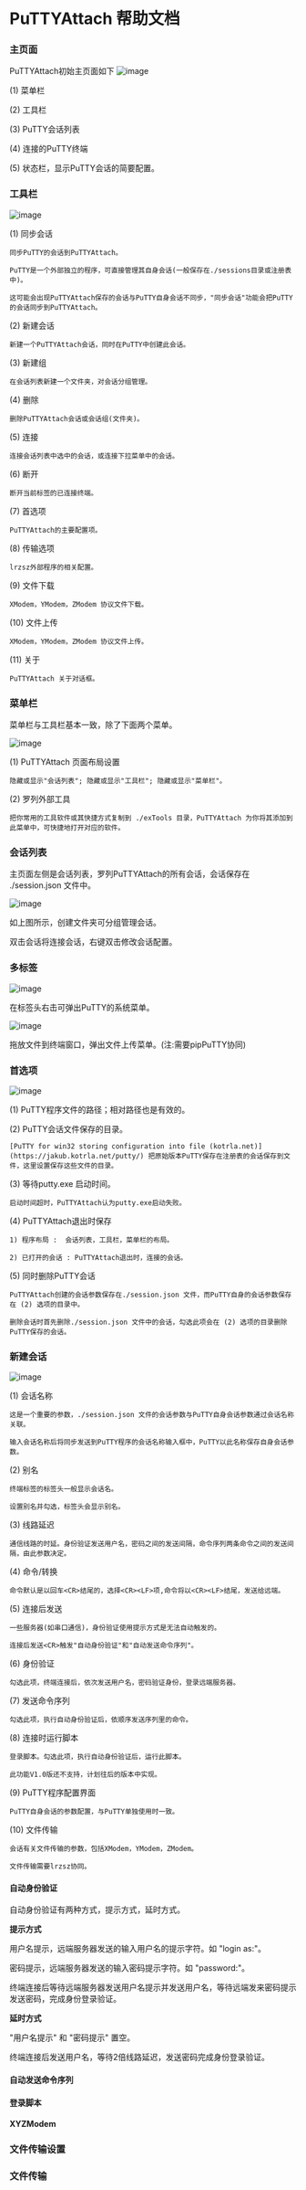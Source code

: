 
# PuTTYAttach 帮助文档

### 主页面

PuTTYAttach初始主页面如下
![image](img/1.png)

(1) 菜单栏

(2) 工具栏

(3) PuTTY会话列表

(4) 连接的PuTTY终端

(5) 状态栏，显示PuTTY会话的简要配置。

### 工具栏

![image](/img/2.png)

(1) 同步会话

    同步PuTTY的会话到PuTTYAttach。

    PuTTY是一个外部独立的程序，可直接管理其自身会话(一般保存在./sessions目录或注册表中)。
    
    这可能会出现PuTTYAttach保存的会话与PuTTY自身会话不同步，"同步会话"功能会把PuTTY的会话同步到PuTTYAttach。

(2) 新建会话

    新建一个PuTTYAttach会话，同时在PuTTY中创建此会话。

(3) 新建组

    在会话列表新建一个文件夹，对会话分组管理。

(4) 删除

    删除PuTTYAttach会话或会话组(文件夹)。

(5) 连接

    连接会话列表中选中的会话，或连接下拉菜单中的会话。

(6) 断开

    断开当前标签的已连接终端。

(7) 首选项

    PuTTYAttach的主要配置项。

(8) 传输选项

    lrzsz外部程序的相关配置。

(9) 文件下载

    XModem，YModem，ZModem 协议文件下载。

(10) 文件上传

    XModem，YModem，ZModem 协议文件上传。

(11) 关于

    PuTTYAttach 关于对话框。

### 菜单栏

菜单栏与工具栏基本一致，除了下面两个菜单。

![image](/img/3.png)

(1) PuTTYAttach 页面布局设置

    隐藏或显示"会话列表"; 隐藏或显示"工具栏"; 隐藏或显示"菜单栏"。

(2) 罗列外部工具

    把你常用的工具软件或其快捷方式复制到 ./exTools 目录，PuTTYAttach 为你将其添加到此菜单中，可快捷地打开对应的软件。

### 会话列表

主页面左侧是会话列表，罗列PuTTYAttach的所有会话，会话保存在 ./session.json 文件中。

![image](/img/4.png)

如上图所示，创建文件夹可分组管理会话。

双击会话将连接会话，右键双击修改会话配置。

### 多标签

![image](/img/5.png)

在标签头右击可弹出PuTTY的系统菜单。

![image](/img/6.png)

拖放文件到终端窗口，弹出文件上传菜单。(注:需要pipPuTTY协同)

### 首选项

![image](/img/7.png)

(1) PuTTY程序文件的路径；相对路径也是有效的。

(2) PuTTY会话文件保存的目录。

    [PuTTY for win32 storing configuration into file (kotrla.net)](https://jakub.kotrla.net/putty/) 把原始版本PuTTY保存在注册表的会话保存到文件，这里设置保存这些文件的目录。

(3) 等待putty.exe 启动时间。

    启动时间超时，PuTTYAttach认为putty.exe启动失败。

(4) PuTTYAttach退出时保存

    1) 程序布局 :  会话列表，工具栏，菜单栏的布局。

    2) 已打开的会话 : PuTTYAttach退出时，连接的会话。

(5) 同时删除PuTTY会话

    PuTTYAttach创建的会话参数保存在./session.json 文件，而PuTTY自身的会话参数保存在 (2) 选项的目录中。

    删除会话时首先删除./session.json 文件中的会话，勾选此项会在 (2) 选项的目录删除PuTTY保存的会话。

### 新建会话

![image](/img/8.png)

(1) 会话名称

    这是一个重要的参数，./session.json 文件的会话参数与PuTTY自身会话参数通过会话名称关联。

    输入会话名称后将同步发送到PuTTY程序的会话名称输入框中，PuTTY以此名称保存自身会话参数。

(2) 别名

    终端标签的标签头一般显示会话名。
    
    设置别名并勾选，标签头会显示别名。

(3) 线路延迟

    通信线路的时延。身份验证发送用户名，密码之间的发送间隔，命令序列两条命令之间的发送间隔，由此参数决定。

(4) 命令<CR>/<LF>转换

    命令默认是以回车<CR>结尾的，选择<CR><LF>项,命令将以<CR><LF>结尾，发送给远端。

(5) 连接后发送<CR>

    一些服务器(如串口通信)，身份验证使用提示方式是无法自动触发的。

    连接后发送<CR>触发"自动身份验证"和"自动发送命令序列"。

(6) 身份验证

    勾选此项，终端连接后，依次发送用户名，密码验证身份，登录远端服务器。

(7) 发送命令序列

    勾选此项，执行自动身份验证后，依顺序发送序列里的命令。

(8) 连接时运行脚本

    登录脚本。勾选此项，执行自动身份验证后，运行此脚本。

    此功能V1.0版还不支持，计划往后的版本中实现。

(9) PuTTY程序配置界面

    PuTTY自身会话的参数配置，与PuTTY单独使用时一致。

(10) 文件传输

    会话有关文件传输的参数，包括XModem，YModem，ZModem。

    文件传输需要lrzsz协同。

#### 自动身份验证

自动身份验证有两种方式，提示方式，延时方式。

**提示方式**

用户名提示，远端服务器发送的输入用户名的提示字符。如 "login as:"。

密码提示，远端服务器发送的输入密码提示字符。如 "password:"。

终端连接后等待远端服务器发送用户名提示并发送用户名，等待远端发来密码提示发送密码，完成身份登录验证。

**延时方式**

"用户名提示" 和 "密码提示" 置空。

终端连接后发送用户名，等待2倍线路延迟，发送密码完成身份登录验证。

#### 自动发送命令序列



#### 登录脚本

#### XYZModem



### 文件传输设置


### 文件传输


